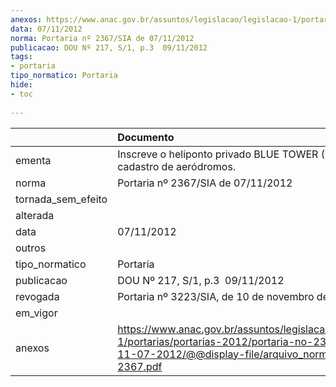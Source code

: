 ```yaml
---
anexos: https://www.anac.gov.br/assuntos/legislacao/legislacao-1/portarias/portarias-2012/portaria-no-2367-sia-de-11-07-2012/@@display-file/arquivo_norma/PA2012-2367.pdf
data: 07/11/2012
norma: Portaria nº 2367/SIA de 07/11/2012
publicacao: DOU Nº 217, S/1, p.3  09/11/2012
tags:
- portaria
tipo_normatico: Portaria
hide: 
- toc 
 
---
```


|                    | Documento                                                                                                                                                         |
|:-------------------|:------------------------------------------------------------------------------------------------------------------------------------------------------------------|
| ementa             | Inscreve o heliponto privado BLUE TOWER (RJ) no cadastro de aeródromos.                                                                                           |
| norma              | Portaria nº 2367/SIA de 07/11/2012                                                                                                                                |
| tornada_sem_efeito |                                                                                                                                                                   |
| alterada           |                                                                                                                                                                   |
| data               | 07/11/2012                                                                                                                                                        |
| outros             |                                                                                                                                                                   |
| tipo_normatico     | Portaria                                                                                                                                                          |
| publicacao         | DOU Nº 217, S/1, p.3  09/11/2012                                                                                                                                  |
| revogada           | Portaria nº 3223/SIA, de 10 de novembro de 2016.                                                                                                                  |
| em_vigor           |                                                                                                                                                                   |
| anexos             | https://www.anac.gov.br/assuntos/legislacao/legislacao-1/portarias/portarias-2012/portaria-no-2367-sia-de-11-07-2012/@@display-file/arquivo_norma/PA2012-2367.pdf |